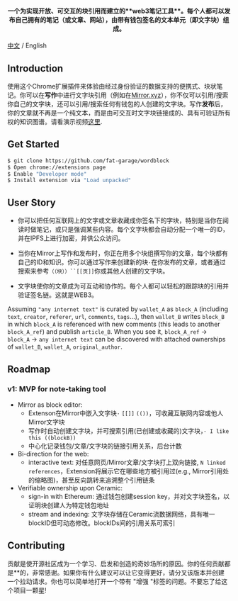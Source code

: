 
<div align="center">
  
  <!-- <h1>Word Block</h1> -->
  <h4 align="center">
    一个为实现开放、可交互的块引用而建立的**web3笔记工具**。每个人都可以发布自己拥有的笔记（或文章、网站），由带有钱包签名的文本单元（即文字块）组成。
  </h4>
  
</div>

[中文](https://github.com/fat-garage/word-block/README-EN.md) / English  

## Introduction

使用这个Chrome扩展插件来体验由经过身份验证的数据支持的便携式、块状笔记。你可以在**写作**中进行文字块引用（例如在[Mirror.xyz](https://mirror.xyz)），你不仅可以引用/搜索你自己的文字块，还可以引用/搜索任何有钱包的人创建的文字块。写作**发布**后，你的文章就不再是一个纯文本，而是由可交互时文字块链接成的、具有可验证所有权的知识图谱。请看演示视频[这里](https://github.com/fat-garage/wordblock).

## Get Started

```sh
$ git clone https://github.com/fat-garage/wordblock
$ Open chrome://extensions page
$ Enable "Developer mode"
$ Install extension via "Load unpacked"
```

## User Story


* 你可以把任何互联网上的文字或文章收藏成你签名下的字块，特别是当你在阅读时做笔记，或只是强调某些内容。每个文字块都会自动分配一个唯一的ID，并在IPFS上进行加密，并供公众访问。

* 当你在Mirror上写作和发布时，你正在用多个块组撰写你的文章，每个块都有自己的ID和知识。你可以通过写作来创建新的块`·`在你发布的文章，或者通过搜索来参考`（（块））``[[页]]`你或其他人创建的文字块。

* 文字块使你的文章成为可互动和协作的。每个人都可以轻松的跟踪块的引用并验证签名链。这就是WEB3。


Assuming `"any internet text"` is curated by `wallet_A` as `block_A` (including `text`, `creator`, `referer`, `url`, `comments`, `tags`...), then `wallet_B` writes `block_B` in which `block_A` is referenced with new comments (this leads to another `block_A_ref`) and publish `article_B`. When you see it,  `block_A_ref` -> `block_A` -> `any internet text` can be discovered with attached ownerships of `wallet_B`, `wallet_A`, `original_author`.

## Roadmap

### v1: MVP for note-taking tool

- Mirror as block editor:
  - Extenson在Mirror中嵌入文字块`·` `[[]]` `(())`，可收藏互联网内容或他人Mirror文字块
  - 写作时自动创建文字块，并可搜索引用(已创建或收藏的)文字块，`· I like this ((blockB))`
  - 中心化记录钱包/文章/文字块的链接引用关系，后台计数
- Bi-direction for the web: 
  - interactive text: 对任意网页/Mirror文章/文字块打上双向链接, `N linked references`，Extension将展示它在哪些地方被引用过(e.g., Mirror引用处的缩略图)，甚至反向跳转来追溯整个引用链条
- Verifiable ownership upon Ceramic:
  - sign-in with Ethereum: 通过钱包创建session key，并对文字块签名，以证明块创建人为特定钱包地址
  - stream and indexing: 文字块存储在Ceramic流数据网络，具有唯一blockID但可动态修改。blockIDs间的引用关系可索引

## Contributing

贡献是使开源社区成为一个学习、启发和创造的奇妙场所的原因。你的任何贡献都是**的，非常感谢。如果你有什么建议可以让它变得更好，请分叉该版本并创建一个拉动请求。你也可以简单地打开一个带有 "增强 "标签的问题。不要忘了给这个项目一颗星! 

